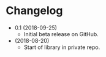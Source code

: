 # Changelog

* 0.1 (2018-09-25)
    * Initial beta release on GitHub.
* (2018-08-20)
    * Start of library in private repo.
